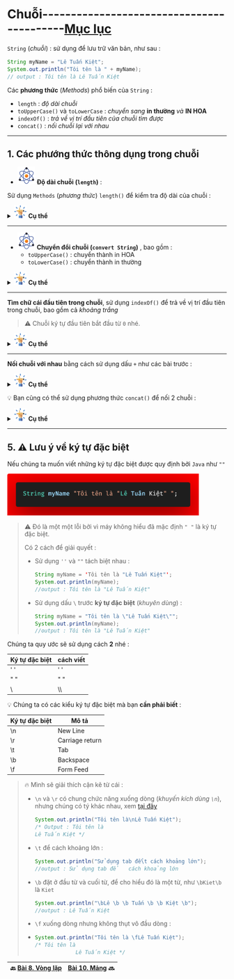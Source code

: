 # Chuỗi------------------------------------------[Mục lục](https://github.com/Zenfection/Java)

`String` (*chuỗi*) : sử dụng để lưu trữ văn bản, như sau : 

```java
String myName = "Lê Tuấn Kiệt";
System.out.println("Tôi tên là " + myName);
// output : Tôi tên là Lê Tuấn Kiệt
```

Các **phương thức** (*Methods*) phổ biến của `String` : 

- `length` : *độ dài chuỗi*
- `toUpperCase()` và `toLowerCase` : *chuyển sang* **in thường** *và* **IN HOA**
- `indexOf()` : *trả về vị trí đầu tiên của chuỗi tìm được*
- `concat()` : *nối chuỗi lại với nhau*



---

## 1. Các phướng thức thông dụng trong chuỗi

- ![Science.png](https://raw.githubusercontent.com/Zenfection/Image/master/2021/02/01-15-18-34-Science.png) **Độ dài chuỗi (`length`)** : 

Sử dụng `Methods` (*phương thức*) `length()` để kiểm tra độ dài của chuỗi :

<details>
<summary><b><img src="https://raw.githubusercontent.com/Zenfection/Image/master/2021/02/01-15-08-13-Specialization.png"> Cụ thể</b></summary>

```java
String myName = "Lê Tuấn Kiệt";
System.out.println("Độ dài tên của tôi là " + myName.length());
// output : Độ dài tên của tôi là 12
```

> 💡 Để sử dụng `method` thì các bạn `.` phía sau một `Object` là được nha, ví dụ như `myName.length()`
> 
> - `myName` là `Object`
> - `length()` là phương thức

</details>

---

- ![Science.png](https://raw.githubusercontent.com/Zenfection/Image/master/2021/02/01-15-18-34-Science.png) **Chuyển đổi chuỗi (`convert String`)** , bao gồm :
  - `toUpperCase()` : chuyển thành in HOA
  - `toLowerCase()` : chuyển thành in thường

<details>
<summary><b><img src="https://raw.githubusercontent.com/Zenfection/Image/master/2021/02/01-15-08-13-Specialization.png"> Cụ thể</b></summary>

```java
String myName = "LÊ TUẤN KIỆT";
String myNickName = "zenfection";
System.out.println(myName.toLowerCase()); // Chuyển in thường
System.out.println(myName.toUpperCase()); // chuyển in hoa
/* output : 
lê tuấn kiệt
ZENFECTION   */
```

</details>

---

**Tìm chữ cái đầu tiên trong chuỗi**, sử dụng  `indexOf()` để trả về vị trí đầu tiên trong chuỗi, bao gồm cả *khoảng trắng*

> ⚠️ Chuỗi ký tự đầu tiên bắt đầu từ `0` nhé.

<details>
<summary><b><img src="https://raw.githubusercontent.com/Zenfection/Image/master/2021/02/01-15-08-13-Specialization.png"> Cụ thể</b></summary>

```java
String myName = "Tuấn Kiệt";
System.out.println("chữ Kiệt ở vị trí thứ " + myName.indexOf("Kiệt"));
// output : chữ Tuấn ở vị trí số 5
```

| Ký tự  | T   | u   | ấ   | n   | " " | K   | i   | ệ   | t   |
| ------ | --- | --- | --- | --- | --- | --- | --- | --- | --- |
| Vị trí | 0   | 1   | 2   | 3   | 4   | 5   | 6   | 7   | 8   |

> 💡 Như bạn đã thấy thì nó sẽ trả về vị trí của chữ `K` trong chuỗi `Kiệt`.

> ⚠️ Trường hợp lưu ý : 
> 
> - Nếu có 2 chữ `Kiệt`, nó vẫn trả về vị trí của chữ `Kiệt` đầu tiên.
> - Nếu chữ `Kiệt` không tồn tại nó sẽ trả về `-1`.

</details>

---

**Nối chuỗi với nhau** bằng cách sử dụng dấu `+` như các bài trước :

<details>
<summary><b><img src="https://raw.githubusercontent.com/Zenfection/Image/master/2021/02/01-15-08-13-Specialization.png"> Cụ thể</b></summary>

```java
String myName = "Tuấn Kiệt";
String firstName = "Lê";
System.out.println("Tên của tôi là : " + fisrtName + " " + myName);
// output: Tên của tôi là Lê Tuấn Kiệt
```

</details>

💡 Bạn cũng có thể sử dụng phương thức `concat()` để nối 2 chuỗi : 

<details>
<summary><b><img src="https://raw.githubusercontent.com/Zenfection/Image/master/2021/02/01-15-08-13-Specialization.png"> Cụ thể</b></summary>

```java
String myName = "Tuấn Kiệt";
String firstName = "Lê";
System.out.println("Tên của tôi là : " + firstName.concat(" ").concat(myName));
//output : Tên của tôi là Lê Tuấn Kiệt
```

> ⚠️ Có thể sử dụng nhiều phương thức `concat()` để nối nhiều chuỗi với nhau : 

</details>

---

## 5. ⚠️ Lưu ý về ký tự đặc biệt

Nếu chúng ta muốn viết những ký tự đặc biệt được quy định bởi `Java` như `""`

<img title="" src="https://raw.githubusercontent.com/Zenfection/Image/master/2021/01/31-12-56-52-java-oop_7.png" alt="java-oop_7.png" width="440">

> ⚠️ Đó là một một lỗi bởi vì máy không hiểu đã mặc định `" "` là ký tự đặc biệt.
> 
> Có 2 cách để giải quyết : 
> 
> - Sử dụng `''` và `""` tách biệt nhau : 
>   
>   ```java
>   String myName = 'Tôi tên là "Lê Tuấn Kiệt"';
>   System.out.println(myName);
>   //output : Tôi tên là "Lê Tuấn Kiệt"
>   ```
> 
> - Sử dụng dấu `\` trước **ký tự đặc biệt** (*khuyên dùng*) :
>   
>   ```java
>   String myName = "Tôi tên là \"Lê Tuấn Kiệt\"";
>   System.out.println(myName);
>   //output : Tôi tên là "Lê Tuấn Kiệt"
>   ```

Chúng ta quy ước sẽ sử dụng cách **2** nhé : 

| Ký tự đặc biệt | cách viết |
| -------------- | --------- |
| ' '            | \' \'     |
| " "            | \" \"     |
| \\             | \\\       |

💡 Chúng ta có các kiểu ký tự đặc biệt mà bạn **cần phải biết** : 

| Ký tự đặc biệt | Mô tả           |
| -------------- | --------------- |
| \n             | New Line        |
| \r             | Carriage return |
| \t             | Tab             |
| \b             | Backspace       |
| \f             | Form Feed       |

> 🔥 Mình sẽ giải thích cận kẽ từ cái : 
> 
> - `\n` và `\r` có chung chức năng xuống dòng (*khuyến kích dùng `\n`*), nhưng chúng có tý khác nhau, xem [tại đây](https://www.it-swarm-vi.com/vi/java/su-khac-biet-giua-cac-ky-tu-char-n-va-r-trong-java-la-gi/942391502/)
>   
>   ```java
>   System.out.println("Tôi tên là\nLê Tuấn Kiệt");
>   /* Output : Tôi tên là
>   Lê Tuấn Kiệt */
>   ```
> 
> - `\t` để cách khoảng lớn : 
>   
>   ```java
>   System.out.println("Sử dụng tab để\t cách khoảng lớn");
>   //output : Sử dụng tab để   cách khoảng lớn
>   ```
> 
> - `\b` đặt ở đầu từ và cuối từ, để cho hiểu đó là một từ, như `\bKiet\b` là `Kiet`
>   
>   ```java
>   System.out.println("\bLê \b \b Tuấn \b \b Kiệt \b");
>   //output : Lê Tuấn Kiệt
>   ```
> 
> - `\f` xuống dòng nhưng không thụt vô đầu dòng : 
> 
> - ```java
>   System.out.println("Tôi tên là \fLê Tuấn Kiệt");
>   /* Tôi tên là 
>                Lê Tuấn Kiệt */
>   ```

| 🔙  [Bài 8. Vòng lặp](https://github.com/Zenfection/Java/blob/master/Java%20Basic/8.Vonglap.md) | [Bài 10. Mảng](https://github.com/Zenfection/Java/blob/master/Java%20Basic/10.Mang.md) 🔜 |
| ----------------------------------------------------------------------------------------------- | ----------------------------------------------------------------------------------------- |
